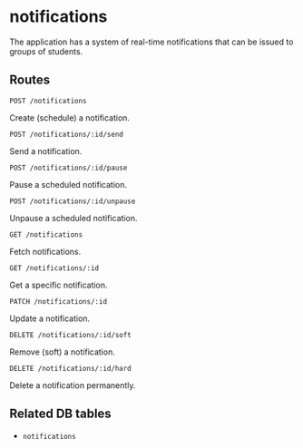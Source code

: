 # notifications

The application has a system of real-time notifications that can be issued to groups of students.

## Routes

`POST /notifications`

Create (schedule) a notification.

`POST /notifications/:id/send`

Send a notification.

`POST /notifications/:id/pause`

Pause a scheduled notification.

`POST /notifications/:id/unpause`

Unpause a scheduled notification.

`GET /notifications`

Fetch notifications.

`GET /notifications/:id`

Get a specific notification.

`PATCH /notifications/:id`

Update a notification.

`DELETE /notifications/:id/soft`

Remove (soft) a notification.

`DELETE /notifications/:id/hard`

Delete a notification permanently.

## Related DB tables
- `notifications`
